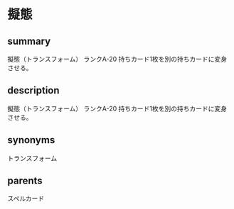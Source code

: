 # 擬態

## summary
擬態（トランスフォーム）
ランクA-20
持ちカード1枚を別の持ちカードに変身させる。
## description
擬態（トランスフォーム）
ランクA-20
持ちカード1枚を別の持ちカードに変身させる。
## synonyms
トランスフォーム
## parents
スペルカード
